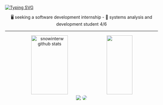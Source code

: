 <img width=100% scr="https://capsule-render.vercel.app/api?type=waving&height=120&color=CD5C5C"/>

[![Typing SVG](https://readme-typing-svg.herokuapp.com/?color=ff91a4&size=35&center=true&vCenter=true&width=1000&lines=hi;be+welcome)](https://git.io/typing-svg)


<div align="center">  
<p>🖥️ seeking a software development internship - 📕 systems analysis and development student 4/6 </p>
</div>

------------------------------------------------------------------

<div align="center">  
  <img width="49%" height="195px" src="https://github-readme-stats.vercel.app/api?username=snowinterw&show_icons=true&count_private=true&hide_border=true&title_color=ff91a4&icon_color=ff91a4&text_color=c9d1d9&bg_color=0d1117" alt="snowinterw github stats" /> 
  <img width="41%" height="195px" src="https://github-readme-stats.vercel.app/api/top-langs/?username=snowinterw&layout=compact&hide_border=true&title_color=ff91a4&text_color=ff91a4&bg_color=0d1117" />
</div>

<div align="center"> 
<a href = "mailto:ellenevellyn988@gmail.com"> <img src="https://img.shields.io/badge/-Gmail-%23333?style=for-the-badge&logo=gmail&logoColor=white" target="_blank"></a>
<a href="https://www.linkedin.com/in/evellyn-ellen/ target="_blank"><img src="https://img.shields.io/badge/-LinkedIn-%230077B5?style=for-the-badge&logo=linkedin&logoColor=white" style="border-radius: 30px" target="_blank"></a> 
 </div>
